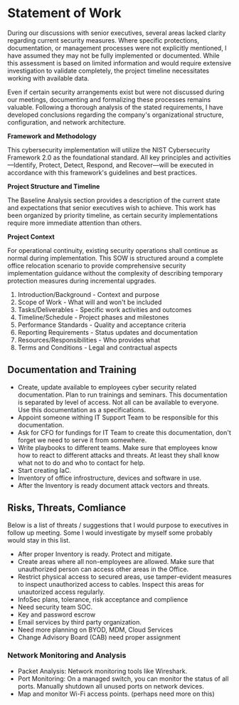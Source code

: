 # Statement of Work

During our discussions with senior executives, several areas lacked clarity regarding current security measures. Where specific protections, documentation, or management processes were not explicitly mentioned, I have assumed they may not be fully implemented or documented. While this assessment is based on limited information and would require extensive investigation to validate completely, the project timeline necessitates working with available data.

Even if certain security arrangements exist but were not discussed during our meetings, documenting and formalizing these processes remains valuable. Following a thorough analysis of the stated requirements, I have developed conclusions regarding the company's organizational structure, configuration, and network architecture.

**Framework and Methodology**

This cybersecurity implementation will utilize the NIST Cybersecurity Framework 2.0 as the foundational standard. All key principles and activities—Identify, Protect, Detect, Respond, and Recover—will be executed in accordance with this framework's guidelines and best practices.

**Project Structure and Timeline**

The Baseline Analysis section provides a description of the current state and expectations that senior executives wish to achieve. This work has been organized by priority timeline, as certain security implementations require more immediate attention than others.

**Project Context**

For operational continuity, existing security operations shall continue as normal during implementation. This SOW is structured around a complete office relocation scenario to provide comprehensive security implementation guidance without the complexity of describing temporary protection measures during incremental upgrades.


1. Introduction/Background - Context and purpose
2. Scope of Work - What will and won't be included
3. Tasks/Deliverables - Specific work activities and outcomes
4. Timeline/Schedule - Project phases and milestones
5. Performance Standards - Quality and acceptance criteria
6. Reporting Requirements - Status updates and documentation
7. Resources/Responsibilities - Who provides what
8. Terms and Conditions - Legal and contractual aspects

## Documentation and Training

 - Create, update available to employees cyber security related documentation. Plan to run trainings and seminars. This documentation is separated by level of access. Not all can be available to everyone. Use this documentation as a specifications.
- Appoint someone withing IT Support Team to be responsible for this documentation. 
- Ask for CFO for fundings for IT Team to create this documentation, don't forget we need to serve it from somewhere.
- Write playbooks to different teams. Make sure that employees know how to react to different attacks and threats. At least they shall know what not to do and who to contact for help.
- Start creating IaC.
- Inventory of office infrostructure, devices and software in use.
- After the Inventory is ready document attack vectors and threats.

## Risks, Threats, Comliance

Below is a list of threats / suggestions that I would purpose to executives in follow up meeting. Some I would investigate by myself some probably would stay in this list.

- After proper Inventory is ready. Protect and mitigate.
- Create areas where all non-employees are allowed. Make sure that unauthorized person can access other areas in the Office.
- Restrict physical access to secured areas, use tamper-evident measures to inspect unauthorized access to cables. Inspect this areas for unautorized access regularly.
- InfoSec plans, tolerance, risk acceptance and complience
- Need security team SOC.
- Key and password escrow
- Email services by third party organization.
- Need more planning on BYOD, MDM, Cloud Services
- Change Advisory Board (CAB) need proper assignment



### Network Monitoring and Analysis

- Packet Analysis: Network monitoring tools like Wireshark.
- Port Monitoring: On a managed switch, you can monitor the status of all ports. Manually shutdown all unused ports on network devices.
- Map and monitor Wi-Fi access points. (perhaps need more on this)


